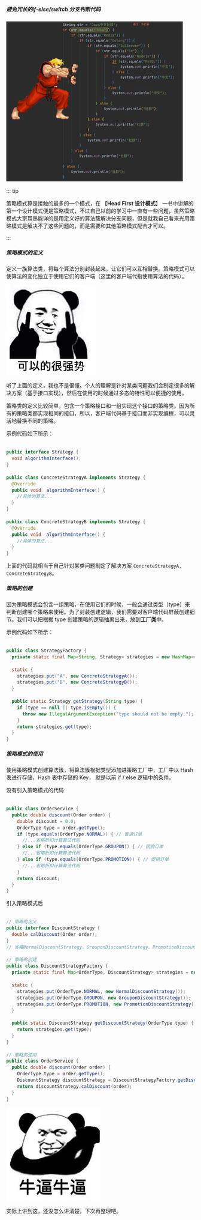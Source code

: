 ##### 避免冗长的if-else/switch 分支判断代码

<img src="../.vuepress/public/171a0bc1f0e1fcba" alt="img" style="zoom:50%;" />



::: tip

策略模式算是接触的最多的一个模式，在 【**Head First 设计模式**】 一书中讲解的第一个设计模式便是策略模式，不过自己以前的学习中一直有一些问题，虽然策略模式大家耳熟能详的是用定义好的算法簇解决分支问题，但是就我自己看来光用策略模式是解决不了这些问题的，而是需要和其他策略模式配合才可以。

:::



##### 策略模式的定义

定义一族算法类，将每个算法分别封装起来，让它们可以互相替换。策略模式可以使算法的变化独立于使用它们的客户端（这里的客户端代指使用算法的代码）。



![img](../.vuepress/public/001FECE9.png)

听了上面的定义，我也不是很懂。个人的理解是针对某类问题我们会制定很多的解决方案（基于接口实现），然后在使用的时候通过多态的特性可以便捷的使用。



策略类的定义比较简单，包含一个策略接口和一组实现这个接口的策略类。因为所有的策略类都实现相同的接口，所以，客户端代码基于接口而非实现编程，可以灵活地替换不同的策略。

示例代码如下所示：

```java

public interface Strategy {
  void algorithmInterface();
}

public class ConcreteStrategyA implements Strategy {
  @Override
  public void  algorithmInterface() {
    //具体的算法...
  }
}

public class ConcreteStrategyB implements Strategy {
  @Override
  public void  algorithmInterface() {
    //具体的算法...
  }
}
```

上面的代码就相当于自己针对某类问题制定了解决方案 `ConcreteStrategyA, ConcreteStrategyB`。



##### 策略的创建

因为策略模式会包含一组策略，在使用它们的时候，一般会通过类型（type）来判断创建哪个策略来使用。为了封装创建逻辑，我们需要对客户端代码屏蔽创建细节。我们可以把根据 type 创建策略的逻辑抽离出来，放到**工厂类**中。

示例代码如下所示：

```java

public class StrategyFactory {
  private static final Map<String, Strategy> strategies = new HashMap<>();

  static {
    strategies.put("A", new ConcreteStrategyA());
    strategies.put("B", new ConcreteStrategyB());
  }

  public static Strategy getStrategy(String type) {
    if (type == null || type.isEmpty()) {
      throw new IllegalArgumentException("type should not be empty.");
    }
    return strategies.get(type);
  }
}
```



##### 策略模式的使用

使用策略模式创建算法簇，将算法簇根据类型添加进策略工厂中，工厂中以 Hash 表进行存储，Hash 表中存储的 Key， 就是以前 if / else 逻辑中的条件。



没有引入策略模式的代码

```java

public class OrderService {
  public double discount(Order order) {
    double discount = 0.0;
    OrderType type = order.getType();
    if (type.equals(OrderType.NORMAL)) { // 普通订单
      //...省略折扣计算算法代码
    } else if (type.equals(OrderType.GROUPON)) { // 团购订单
      //...省略折扣计算算法代码
    } else if (type.equals(OrderType.PROMOTION)) { // 促销订单
      //...省略折扣计算算法代码
    }
    return discount;
  }
}
```



引入策略模式后

```java

// 策略的定义
public interface DiscountStrategy {
  double calDiscount(Order order);
}
// 省略NormalDiscountStrategy、GrouponDiscountStrategy、PromotionDiscountStrategy类代码...

// 策略的创建
public class DiscountStrategyFactory {
  private static final Map<OrderType, DiscountStrategy> strategies = new HashMap<>();

  static {
    strategies.put(OrderType.NORMAL, new NormalDiscountStrategy());
    strategies.put(OrderType.GROUPON, new GrouponDiscountStrategy());
    strategies.put(OrderType.PROMOTION, new PromotionDiscountStrategy());
  }

  public static DiscountStrategy getDiscountStrategy(OrderType type) {
    return strategies.get(type);
  }
}

// 策略的使用
public class OrderService {
  public double discount(Order order) {
    OrderType type = order.getType();
    DiscountStrategy discountStrategy = DiscountStrategyFactory.getDiscountStrategy(type);
    return discountStrategy.calDiscount(order);
  }
}
```



![img](../.vuepress/public/002A9FFC.jpg)



实际上讲到这，还没怎么讲清楚，下次再整理吧。